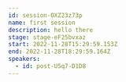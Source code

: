 ```yaml
---
id: session-OXZ23z73p
name: first session
description: hello there
stage: stage-eF25bvxaz
start: 2022-11-28T15:29:59.153Z
end: 2022-11-28T18:29:59.164Z
speakers:
  - id: post-U5q7-D1D8
---
```

